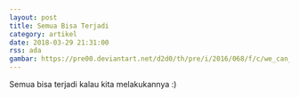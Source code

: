 ```yaml
---
layout: post
title: Semua Bisa Terjadi
category: artikel
date: 2018-03-29 21:31:00
rss: ada
gambar: https://pre00.deviantart.net/d2d0/th/pre/i/2016/068/f/c/we_can_do_it_by_misspingu-d9uisjs.jpg
---
```


Semua bisa terjadi kalau kita melakukannya :)